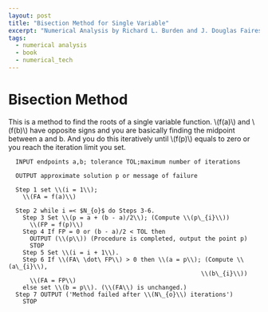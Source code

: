 ```yaml
---
layout: post
title: "Bisection Method for Single Variable"
excerpt: "Numerical Analysis by Richard L. Burden and J. Douglas Faires"
tags:
  - numerical analysis
  - book
  - numerical_tech
---
```


# Bisection Method

This is a method to find the roots of a single variable function. \\(f(a)\\)
and \\(f(b)\\) have opposite signs and you are basically finding the midpoint
between a and b. And you do this iteratively until \\(f(p)\\) equals to zero
or you reach the iteration limit you set.

```
  INPUT endpoints a,b; tolerance TOL;maximum number of iterations

  OUTPUT approximate solution p or message of failure

  Step 1 set \\(i = 1\\);
    \\(FA = f(a)\\)

  Step 2 while i =< $N_{o}$ do Steps 3-6.
    Step 3 Set \\(p = a + (b - a)/2\\); (Compute \\(p\_{i}\\))
      \\(FP = f(p)\\)
    Step 4 If FP = 0 or (b - a)/2 < TOL then
      OUTPUT (\\(p\\)) (Procedure is completed, output the point p)
      STOP
    Step 5 Set \\(i = i + 1\\).
    Step 6 If \\(FA\ \dot\ FP\\) > 0 then \\(a = p\\); (Compute \\(a\_{i}\\),
                                                      \\(b\_{i}\\))
      \\(FA = FP\\)
    else set \\(b = p\\). (\\(FA\\) is unchanged.)
  Step 7 OUTPUT ('Method failed after \\(N\_{o}\\) iterations')
    STOP
```
